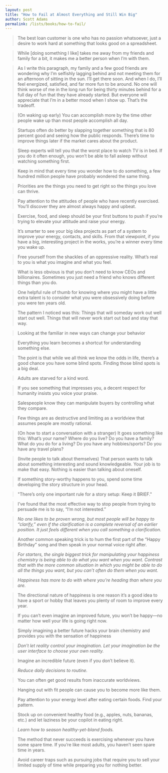 ```yaml
---
layout: post
title: "How to Fail at Almost Everything and Still Win Big"
author: Scott Adams
permalink: /lists/books/how-to-fail/
---
```


> The best loan customer is one who has no passion whatsoever, just a desire to work hard at something that looks good on a spreadsheet.

> While [doing something I like] takes me away from my friends and family for a bit, it makes me a better person when I’m with them.

> As I write this paragraph, my family and a few good friends are wondering why I’m selfishly lagging behind and not meeting them for an afternoon of sitting in the sun. I’ll get there soon. And when I do, I’ll feel energized, satisfied, and far more fun to be around. No one will think worse of me in the long run for being thirty minutes behind for a full day of fun that they have already started. But everyone will appreciate that I’m in a better mood when I show up. That’s the tradeoff.

> (On waking up early) You can accomplish more by the time other people wake up than most people accomplish all day.

> Startups often do better by slapping together something that is 80 percent good and seeing how the public responds. There’s time to improve things later if the market cares about the product.

> Sleep experts will tell you that the worst place to watch TV is in bed. If you do it often enough, you won’t be able to fall asleep without watching something first.

> Keep in mind that every time you wonder how to do something, a few hundred million people have probably wondered the same thing.

> Priorities are the things you need to get right so the things you love can thrive.

> Pay attention to the attitudes of people who have recently exercised. You’ll discover they are almost always happy and upbeat.

> Exercise, food, and sleep should be your first buttons to push if you’re trying to elevate your attitude and raise your energy.

> It’s smarter to see your big idea projects as part of a system to improve your energy, contacts, and skills. From that viewpoint, if you have a big, interesting project in the works, you’re a winner every time you wake up.

> Free yourself from the shackles of an oppressive reality. What’s real to you is what you imagine and what you feel.

> What is less obvious is that you don’t need to know CEOs and billionaires. Sometimes you just need a friend who knows different things than you do.

> One helpful rule of thumb for knowing where you might have a little extra talent is to consider what you were obsessively doing before you were ten years old.

> The pattern I noticed was this: Things that will someday work out well start out well. Things that will never work start out bad and stay that way.

> Looking at the familiar in new ways can change your behavior

> Everything you learn becomes a shortcut for understanding something else.

> The point is that while we all think we know the odds in life, there’s a good chance you have some blind spots. Finding those blind spots is a big deal.

> Adults are starved for a kind word.

> If you see something that impresses you, a decent respect for humanity insists you voice your praise.

> Salespeople know they can manipulate buyers by controlling what they compare.

> Few things are as destructive and limiting as a worldview that assumes people are mostly rational.

> (On how to start a conversation with a stranger) It goes something like this: What’s your name? Where do you live? Do you have a family? What do you do for a living? Do you have any hobbies/sports? Do you have any travel plans?

> (Invite people to talk about themselves) That person wants to talk about something interesting and sound knowledgeable. Your job is to make that easy. Nothing is easier than talking about oneself.

> If something story-worthy happens to you, spend some time developing the story structure in your head.

> "There’s only one important rule for a story setup: Keep it BRIEF."

> I’ve found that the most effective way to stop people from trying to persuade me is to say, “I’m not interested.”

> *No one likes to be proven wrong, but most people will be happy to “clarify,” even if the clarification is a complete reversal of an earlier position. It just feels different when you call something a clarification.*

> Another common speaking trick is to hum the first part of the “Happy Birthday” song and then speak in your normal voice right after.

> *For starters, the single biggest trick for manipulating your happiness chemistry is being able to do what you want when you want. Contrast that with the more common situation in which you might be able to do all the things you want, but you can’t often do them when you want.*

> *Happiness has more to do with where you’re heading than where you are.*

> The directional nature of happiness is one reason it’s a good idea to have a sport or hobby that leaves you plenty of room to improve every year.

> If you can’t even imagine an improved future, you won’t be happy—no matter how well your life is going right now.

> Simply imagining a better future hacks your brain chemistry and provides you with the sensation of happiness

> *Don’t let reality control your imagination. Let your imagination be the user interface to choose your own reality.*

> Imagine an incredible future (even if you don’t believe it).

> *Reduce daily decisions to routine.*

> You can often get good results from inaccurate worldviews.

> Hanging out with fit people can cause you to become more like them.

> Pay attention to your energy level after eating certain foods. Find your pattern.

> Stock up on convenient healthy food (e.g., apples, nuts, bananas, etc.) and let laziness be your copilot in eating right.

> *Learn how to season healthy-yet-bland foods.*

> The method that never succeeds is exercising whenever you have some spare time. If you’re like most adults, you haven’t seen spare time in years.

> Avoid career traps such as pursuing jobs that require you to sell your limited supply of time while preparing you for nothing better.
